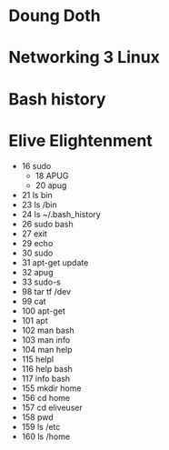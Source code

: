 # Doung Doth
# Networking 3 Linux
# Bash history 
# Elive Elightenment

* 16  sudo
  *  18  APUG
  *  20  apug
 *   21  ls bin
 *   23  ls /bin
 *   24  ls ~/.bash_history
 *   26  sudo bash
 *   27  exit
   * 29  echo
   * 30  sudo
   * 31  apt-get update
   * 32  apug
   * 33  sudo-s
   * 98  tar tf /dev
   * 99  cat
  * 100  apt-get
  * 101  apt
  * 102  man bash
  * 103  man info
  * 104  man help
  * 115  helpl
 *  116  help bash
 *  117  info bash
 *  155  mkdir home
  * 156  cd home
 *  157  cd eliveuser
  * 158  pwd
  * 159  ls /etc
  * 160  ls /home
